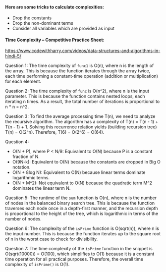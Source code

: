 
#### Here are some tricks to calculate complexities:

- Drop the constants
- Drop the non-dominant terms    
- Consider all variables which are provided as input

#### Time Complexity – Competitive Practice Sheet:
https://www.codewithharry.com/videos/data-structures-and-algorithms-in-hindi-5/

Question 1: The time complexity of `func1` is O(n), where n is the length of the array. This is because the function iterates through the array twice, each time performing a constant-time operation (addition or multiplication) for each element.

Question 2: The time complexity of `func` is O(n^2), where n is the input parameter. This is because the function contains nested loops, each iterating n times. As a result, the total number of iterations is proportional to n * n = n^2.

Question 3: To find the average processing time T(n), we need to analyze the recursive algorithm. The algorithm has a complexity of T(n) = T(n - 1) + T(n - 1) + 1. Solving this recurrence relation yields (building recursion tree) T(n) = O(2^n). Therefore, T(6) = O(2^6) = O(64).

Question 4:
- O(N + P), where P < N/9: Equivalent to O(N) because P is a constant fraction of N.
- O(9N-k): Equivalent to O(N) because the constants are dropped in Big O notation.
- O(N + 8log N): Equivalent to O(N) because linear terms dominate logarithmic terms.
- O(N + M^2): Not equivalent to O(N) because the quadratic term M^2 dominates the linear term N.

Question 5: The runtime of the `sum` function is O(n), where n is the number of nodes in the balanced binary search tree. This is because the function traverses each node once in a depth-first manner, and the recursion depth is proportional to the height of the tree, which is logarithmic in terms of the number of nodes.

Question 6: The complexity of the `isPrime` function is O(sqrt(n)), where n is the input number. This is because the function iterates up to the square root of n in the worst case to check for divisibility.

Question 7: The time complexity of the `isPrime` function in the snippet is O(sqrt(10000)) = O(100), which simplifies to O(1) because it is a constant time operation for all practical purposes. Therefore, the overall time complexity of `isPrime()` is O(1).

